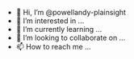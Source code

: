 - 👋 Hi, I’m @powellandy-plainsight
- 👀 I’m interested in ...
- 🌱 I’m currently learning ...
- 💞️ I’m looking to collaborate on ...
- 📫 How to reach me ...

<!---
powellandy-plainsight/powellandy-plainsight is a ✨ special ✨ repository because its `README.md` (this file) appears on your GitHub profile.
You can click the Preview link to take a look at your changes.
--->

